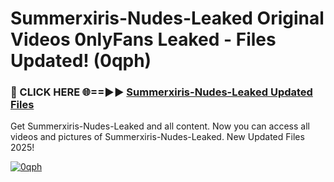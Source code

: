 # Summerxiris-Nudes-Leaked Original Videos 0nlyFans Leaked - Files Updated! (0qph)

<h3>🔴 CLICK HERE 🌐==►► <a href="https://tinyurl.com/4mcuefdz" rel="nofollow">Summerxiris-Nudes-Leaked Updated Files</a></h3>

Get Summerxiris-Nudes-Leaked and all content. Now you can access all videos and pictures of Summerxiris-Nudes-Leaked. New Updated Files 2025!

[![0qph](https://i.imgur.com/StAQSOY.gif)](https://tinyurl.com/4mcuefdz)
